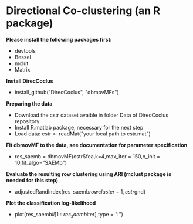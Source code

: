 # Directional Co-clustering (an R package)

**Please install the following packages first:**
- devtools
- Bessel 
- mclut
- Matrix

**Install DirecCoclus**
- install_github("DirecCoclus", "dbmovMFs")

**Preparing the data**
- Download the cstr dataset avaible in folder Data of DirecCoclus repository
- Install R.matlab package, necessary for the next step
- Load data: cstr <- readMat("your local path to cstr.mat") 

**Fit dbmovMF to the data, see documentation for parameter specification**
- res_saemb = dbmovMF(cstr$fea,k=4,max_iter = 150,n_init = 10,fit_algo="SAEMb")

**Evaluate the resulting row clustering using ARI (mclust package is needed for this step)**
- adjustedRandIndex(res_saemb$rowcluster-1,cstr$gnd)

**Plot the classification log-likelihood**
- plot(res_saemb$ll[1:res_saemb$iter],type = "l")
